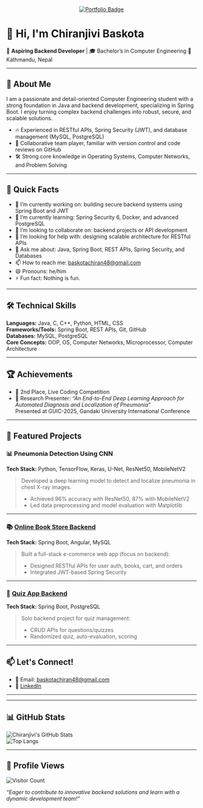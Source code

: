 <p align="center">
  <a href="https://chiranbaskota.github.io/Portfolio-Website/" target="_blank">
    <img src="https://img.shields.io/badge/Visit%20My%20Portfolio-%230080ff?style=for-the-badge&logo=google-chrome&logoColor=white" alt="Portfolio Badge"/>
  </a>
</p>

# 👋 Hi, I'm Chiranjivi Baskota

🌱 **Aspiring Backend Developer** | 🎓 Bachelor’s in Computer Engineering
📍 Kathmandu, Nepal

---

## 🚀 About Me

I am a passionate and detail-oriented Computer Engineering student with a strong foundation in Java and backend development, specializing in Spring Boot. I enjoy turning complex backend challenges into robust, secure, and scalable solutions.

- 🔥 Experienced in RESTful APIs, Spring Security (JWT), and database management (MySQL, PostgreSQL)  
- 🤝 Collaborative team player, familiar with version control and code reviews on GitHub  
- 🛠️ Strong core knowledge in Operating Systems, Computer Networks, and Problem Solving

---

## 🧩 Quick Facts

- 🔭 I’m currently working on: building secure backend systems using Spring Boot and JWT  
- 🌱 I’m currently learning: Spring Security 6, Docker, and advanced PostgreSQL  
- 👯 I’m looking to collaborate on: backend projects or API development  
- 🤔 I’m looking for help with: designing scalable architecture for RESTful APIs  
- 💬 Ask me about: Java, Spring Boot, REST APIs, Spring Security, and Databases  
- 📫 How to reach me: baskotachiran48@gmail.com  
- 😄 Pronouns: he/him  
- ⚡ Fun fact: Nothing is fun.

---

## 🛠️ Technical Skills

**Languages:** Java, C, C++, Python, HTML, CSS  
**Frameworks/Tools:** Spring Boot, REST APIs, Git, GitHub  
**Databases:** MySQL, PostgreSQL  
**Core Concepts:** OOP, OS, Computer Networks, Microprocessor, Computer Architecture

---

## 🏆 Achievements

- 🥈 2nd Place, Live Coding Competition  
- 📄 Research Presenter: _“An End-to-End Deep Learning Approach for Automated Diagnosis and Localization of Pneumonia”_  
  Presented at GUIC-2025, Gandaki University International Conference

---

## 🌟 Featured Projects

### 📊 Pneumonia Detection Using CNN  
**Tech Stack:** Python, TensorFlow, Keras, U-Net, ResNet50, MobileNetV2  
> Developed a deep learning model to detect and localize pneumonia in chest X-ray images.  
> - Achieved 96% accuracy with ResNet50, 87% with MobileNetV2  
> - Led data preprocessing and model evaluation with Matplotlib  

---

### 📚 [Online Book Store Backend](https://github.com/Chiranbaskota/OnlineBookStoreBackend)  
**Tech Stack:** Spring Boot, Angular, MySQL  
> Built a full-stack e-commerce web app (focus on backend):  
> - Designed RESTful APIs for user auth, books, cart, and orders  
> - Integrated JWT-based Spring Security  

---

### 📝 [Quiz App Backend](https://github.com/Chiranbaskota/quizapp)  
**Tech Stack:** Spring Boot, PostgreSQL  
> Solo backend project for quiz management:  
> - CRUD APIs for questions/quizzes  
> - Randomized quiz, auto-evaluation, scoring  

---

## 📫 Let's Connect!

- 📧 Email: baskotachiran48@gmail.com  
- 💼 [LinkedIn](https://www.linkedin.com/in/chiranjivi-baskota-9ba6352a4/)

---
---

## 📊 GitHub Stats

![Chiranjivi's GitHub Stats](https://github-readme-stats.vercel.app/api?username=Chiranbaskota&show_icons=true&theme=tokyonight&hide_border=false)  
![Top Langs](https://github-readme-stats.vercel.app/api/top-langs/?username=Chiranbaskota&layout=compact&theme=tokyonight)

---

## 👀 Profile Views

![Visitor Count](https://komarev.com/ghpvc/?username=Chiranbaskota&label=Profile%20views&color=0e75b6&style=flat)

_“Eager to contribute to innovative backend solutions and learn with a dynamic development team!”_

